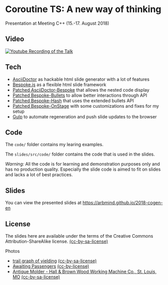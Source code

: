 # Coroutine TS: A new way of thinking

Presentation at Meeting C++ (15.-17. August 2018)

## Video

[![Youtube Recording of the Talk](http://img.youtube.com/vi/RL5oYUl5548/0.jpg)](https://youtu.be/RL5oYUl5548)


## Tech

* [AsciiDoctor](https://github.com/asciidoctor/asciidoctor) as hackable html slide generator with a lot of features
* [Bespoke.js](https://github.com/bespokejs/bespoke) as a flexible html slide framework
* [Patched AsciiDoctor-Bespoke](https://github.com/arBmind/asciidoctor-bespoke/tree/patch-1) that allows the nested code display
* [Patched Bespoke-Bullets](https://github.com/arBmind/bespoke-bullets) to allow better interactions through API
* [Patched Bespoke-Hash](https://github.com/arBmind/bespoke-hash) that uses the extended bullets API
* [Patched Bespoke-OnStage](https://github.com/arBmind/bespoke-onstage) with some customizations and fixes for my setup
* [Gulp](https://github.com/gulpjs/gulp) to automate regeneration and push slide updates to the browser

## Code

The `code/` folder contains my learing examples.

The `slides/src/code/` folder contains the code that is used in the slides.

*Warning:* All the code is for learning and demonstration purposes only and has no production quality.
Especially the slide code is aimed to fit on slides and lacks a lot of best practices.

## Slides

You can view the presented slides at https://arbmind.github.io/2018-cogen-en

## License

The slides here are available under the terms of the Creative Commons Attribution-ShareAlike license.
[(cc-by-sa-license)](https://creativecommons.org/licenses/by-sa/2.0/)

Photos

* [trail graph of yielding](http://www.flickr.com/photos/50830796@N04/29859713915) [(cc-by-sa-license)](https://creativecommons.org/licenses/by-sa/2.0/)
* [Awaiting Passengers](https://www.flickr.com/photos/nikonvscanon/504339352) [(cc-by-license)](https://creativecommons.org/licenses/by/2.0/)
* [Antique Molder - Hall & Brown Wood Working Machine Co., St. Louis, MO](https://www.flickr.com/photos/darronb/14061239268) [(cc-by-sa-license)](https://creativecommons.org/licenses/by-sa/2.0/)
